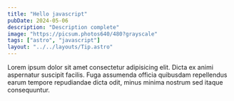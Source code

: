 ```yaml
---
title: "Hello javascript"
pubDate: 2024-05-06
description: "Description complete"
image: "https://picsum.photos640/480?grayscale"
tags: ["astro", "javascript"]
layout: "../../layouts/Tip.astro"
---
```


Lorem ipsum dolor sit amet consectetur adipisicing elit. Dicta ex animi aspernatur suscipit facilis. Fuga assumenda officia quibusdam repellendus earum tempore repudiandae dicta odit, minus minima nostrum sed itaque consequuntur.